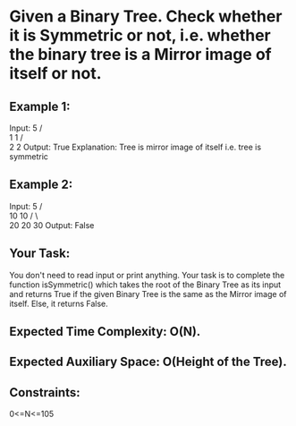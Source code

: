 # Given a Binary Tree. Check whether it is Symmetric or not, i.e. whether the binary tree is a Mirror image of itself or not.

## Example 1:

Input:
         5
       /   \
      1     1
     /       \
    2         2
Output: 
True
Explanation: 
Tree is mirror image of itself i.e. tree is symmetric

## Example 2:

Input:
         5
       /   \
      10     10
     /  \     \
    20  20     30
Output: 
False

## Your Task:
You don't need to read input or print anything. Your task is to complete the function isSymmetric() which takes the root of the Binary Tree as its input and returns True if the given Binary Tree is the same as the Mirror image of itself. Else, it returns False.

## Expected Time Complexity: O(N).
## Expected Auxiliary Space: O(Height of the Tree).

## Constraints:
0<=N<=105
